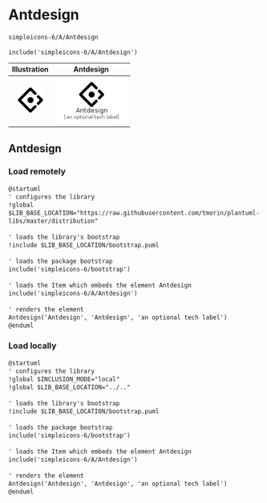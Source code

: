 # Antdesign


```text
simpleicons-6/A/Antdesign
```

```text
include('simpleicons-6/A/Antdesign')
```



| Illustration | Antdesign |
| :---: | :---: |
| ![illustration for Illustration](../../simpleicons-6/A/Antdesign.png) | ![illustration for Antdesign](../../simpleicons-6/A/Antdesign.Local.png) |




## Antdesign

### Load remotely
```plantuml
@startuml
' configures the library
!global $LIB_BASE_LOCATION="https://raw.githubusercontent.com/tmorin/plantuml-libs/master/distribution"

' loads the library's bootstrap
!include $LIB_BASE_LOCATION/bootstrap.puml

' loads the package bootstrap
include('simpleicons-6/bootstrap')

' loads the Item which embeds the element Antdesign
include('simpleicons-6/A/Antdesign')

' renders the element
Antdesign('Antdesign', 'Antdesign', 'an optional tech label')
@enduml
```

### Load locally
```plantuml
@startuml
' configures the library
!global $INCLUSION_MODE="local"
!global $LIB_BASE_LOCATION="../.."

' loads the library's bootstrap
!include $LIB_BASE_LOCATION/bootstrap.puml

' loads the package bootstrap
include('simpleicons-6/bootstrap')

' loads the Item which embeds the element Antdesign
include('simpleicons-6/A/Antdesign')

' renders the element
Antdesign('Antdesign', 'Antdesign', 'an optional tech label')
@enduml
```


